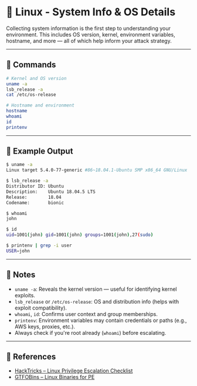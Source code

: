 # 🐧 Linux - System Info & OS Details

Collecting system information is the first step to understanding your environment. This includes OS version, kernel, environment variables, hostname, and more — all of which help inform your attack strategy.

---

## 🔧 Commands

```bash
# Kernel and OS version
uname -a
lsb_release -a
cat /etc/os-release

# Hostname and environment
hostname
whoami
id
printenv
```

---

## 🧪 Example Output

```bash
$ uname -a
Linux target 5.4.0-77-generic #86~18.04.1-Ubuntu SMP x86_64 GNU/Linux

$ lsb_release -a
Distributor ID: Ubuntu
Description:    Ubuntu 18.04.5 LTS
Release:        18.04
Codename:       bionic

$ whoami
john

$ id
uid=1001(john) gid=1001(john) groups=1001(john),27(sudo)

$ printenv | grep -i user
USER=john
```

---

## 📌 Notes

- `uname -a`: Reveals the kernel version — useful for identifying kernel exploits.
- `lsb_release` or `/etc/os-release`: OS and distribution info (helps with exploit compatibility).
- `whoami`, `id`: Confirms user context and group memberships.
- `printenv`: Environment variables may contain credentials or paths (e.g., AWS keys, proxies, etc.).
- Always check if you're root already (`whoami`) before escalating.

---

## 🔗 References

- [HackTricks – Linux Privilege Escalation Checklist](https://book.hacktricks.xyz/linux-hardening/privilege-escalation-checklist)
- [GTFOBins – Linux Binaries for PE](https://gtfobins.github.io)
